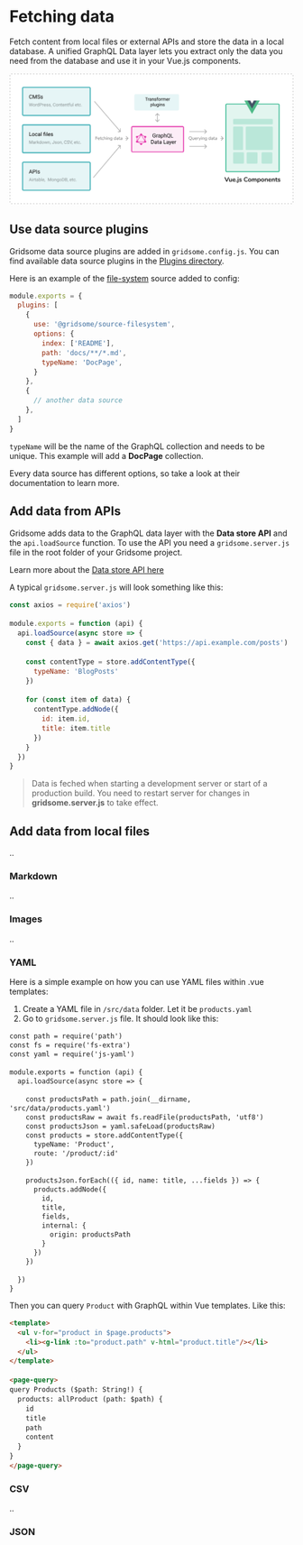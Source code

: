 # Fetching data
Fetch content from local files or external APIs and store the data in a local database. A unified GraphQL Data layer lets you extract only the data you need from the database and use it in your Vue.js components.

![Fetching data](./images/fetching-data.png)


## Use data source plugins
Gridsome data source plugins are added in `gridsome.config.js`. You can find available data source plugins in the [Plugins directory](/plugins).


Here is an example of the [file-system](/plugins/source-filesystem) source added to config:
```js
module.exports = {
  plugins: [
    {
      use: '@gridsome/source-filesystem',
      options: {
        index: ['README'],
        path: 'docs/**/*.md',
        typeName: 'DocPage',
      }
    },
    {
      // another data source
    },
  ]
}
```

`typeName` will be the name of the GraphQL collection and needs to be unique. This example will add a **DocPage** collection.

Every data source has different options, so take a look at their documentation to learn more.


## Add data from APIs

Gridsome adds data to the GraphQL data layer with the **Data store API** and the `api.loadSource` function. To use the API you need a `gridsome.server.js` file in the root folder of your Gridsome project.



Learn more about the [Data store API here](/docs/data-store-api)

A typical `gridsome.server.js` will look something like this:

```js
const axios = require('axios')

module.exports = function (api) {
  api.loadSource(async store => {
    const { data } = await axios.get('https://api.example.com/posts')

    const contentType = store.addContentType({
      typeName: 'BlogPosts'
    })

    for (const item of data) {
      contentType.addNode({
        id: item.id,
        title: item.title
      })
    }
  })
}
```

> Data is feched when starting a development server or start of a production build. You need to restart server for changes in **gridsome.server.js** to take effect.


## Add data from local files
..

### Markdown
..

### Images
..

### YAML

Here is a simple example on how you can use YAML files within .vue templates:
1. Create a YAML file in `/src/data` folder. Let it be `products.yaml`
2. Go to `gridsome.server.js` file. It should look like this:

``` JS
const path = require('path')
const fs = require('fs-extra')
const yaml = require('js-yaml')

module.exports = function (api) {
  api.loadSource(async store => {

    const productsPath = path.join(__dirname, 'src/data/products.yaml')
    const productsRaw = await fs.readFile(productsPath, 'utf8')
    const productsJson = yaml.safeLoad(productsRaw)
    const products = store.addContentType({
      typeName: 'Product',
      route: '/product/:id'
    })

    productsJson.forEach(({ id, name: title, ...fields }) => {
      products.addNode({
        id,
        title,
        fields,
        internal: {
          origin: productsPath
        }
      })
    })

  })
}
```

Then you can query `Product` with GraphQL within Vue templates. Like this:
```html
<template>
  <ul v-for="product in $page.products">
    <li><g-link :to="product.path" v-html="product.title"/></li>
  </ul>
</template>

<page-query>
query Products ($path: String!) {
  products: allProduct (path: $path) {
    id
    title
    path
    content
  }
}
</page-query>
```

### CSV
..

### JSON
